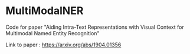 # MultiModalNER
Code for paper "Aiding Intra-Text Representations with Visual Context for Multimodal Named Entity Recognition" 

Link to paper : https://arxiv.org/abs/1904.01356


